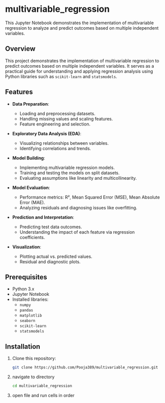 # multivariable_regression
This Jupyter Notebook demonstrates the implementation of multivariable regression to analyze and predict outcomes based on multiple independent variables.

## Overview

This project demonstrates the implementation of multivariable regression to predict outcomes based on multiple independent variables. It serves as a practical guide for understanding and applying regression analysis using Python libraries such as `scikit-learn` and `statsmodels`.

## Features

- **Data Preparation**:
  - Loading and preprocessing datasets.
  - Handling missing values and scaling features.
  - Feature engineering and selection.

- **Exploratory Data Analysis (EDA)**:
  - Visualizing relationships between variables.
  - Identifying correlations and trends.

- **Model Building**:
  - Implementing multivariable regression models.
  - Training and testing the models on split datasets.
  - Evaluating assumptions like linearity and multicollinearity.

- **Model Evaluation**:
  - Performance metrics: R², Mean Squared Error (MSE), Mean Absolute Error (MAE).
  - Analyzing residuals and diagnosing issues like overfitting.

- **Prediction and Interpretation**:
  - Predicting test data outcomes.
  - Understanding the impact of each feature via regression coefficients.

- **Visualization**:
  - Plotting actual vs. predicted values.
  - Residual and diagnostic plots.

## Prerequisites

- Python 3.x
- Jupyter Notebook
- Installed libraries:
  - `numpy`
  - `pandas`
  - `matplotlib`
  - `seaborn`
  - `scikit-learn`
  - `statsmodels`

## Installation

1. Clone this repository:
   ```bash
   git clone https://github.com/Pooja389/multivariable_regression.git
   ```
2. navigate to directory
   ```bash
   cd multivariable_regression   
3. open file and run cells in order
